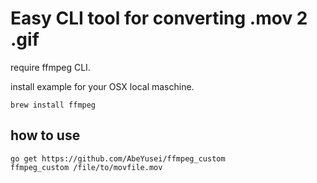 # Easy CLI tool for converting .mov 2 .gif

require ffmpeg CLI.

install example for your OSX local maschine.
```
brew install ffmpeg
```

## how to use

```
go get https://github.com/AbeYusei/ffmpeg_custom
ffmpeg_custom /file/to/movfile.mov
```
